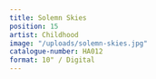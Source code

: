 ```yaml
---
title: Solemn Skies
position: 15
artist: Childhood
image: "/uploads/solemn-skies.jpg"
catalogue-number: HA012
format: 10" / Digital
---
```


